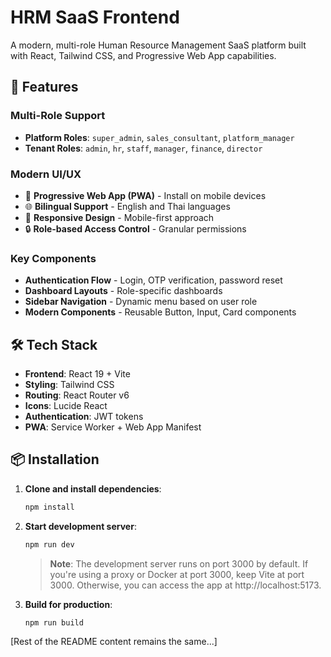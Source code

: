 # HRM SaaS Frontend

A modern, multi-role Human Resource Management SaaS platform built with React, Tailwind CSS, and Progressive Web App capabilities.

## 🚀 Features

### Multi-Role Support
- **Platform Roles**: `super_admin`, `sales_consultant`, `platform_manager`
- **Tenant Roles**: `admin`, `hr`, `staff`, `manager`, `finance`, `director`

### Modern UI/UX
- 📱 **Progressive Web App (PWA)** - Install on mobile devices
- 🌐 **Bilingual Support** - English and Thai languages
- 🎨 **Responsive Design** - Mobile-first approach
- 🔒 **Role-based Access Control** - Granular permissions

### Key Components
- **Authentication Flow** - Login, OTP verification, password reset
- **Dashboard Layouts** - Role-specific dashboards
- **Sidebar Navigation** - Dynamic menu based on user role
- **Modern Components** - Reusable Button, Input, Card components

## 🛠️ Tech Stack

- **Frontend**: React 19 + Vite
- **Styling**: Tailwind CSS
- **Routing**: React Router v6
- **Icons**: Lucide React
- **Authentication**: JWT tokens
- **PWA**: Service Worker + Web App Manifest

## 📦 Installation

1. **Clone and install dependencies**:
   ```bash
   npm install
   ```

2. **Start development server**:
   ```bash
   npm run dev
   ```
   > **Note**: The development server runs on port 3000 by default. If you're using a proxy or Docker at port 3000, keep Vite at port 3000. Otherwise, you can access the app at http://localhost:5173.

3. **Build for production**:
   ```bash
   npm run build
   ```

[Rest of the README content remains the same...]
